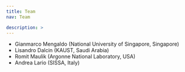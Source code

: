 ```yaml
---
title: Team 
nav: Team

description: > 
---
```


- Gianmarco Mengaldo (National University of Singapore, Singapore)
- Lisandro Dalcin (KAUST, Saudi Arabia)
- Romit Maulik (Argonne National Laboratory, USA)
- Andrea Lario (SISSA, Italy)


